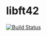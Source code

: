 libft42
=======
[![Build Status](https://travis-ci.org/Vallium/libft42.svg)](https://travis-ci.org/Vallium/libft42)


